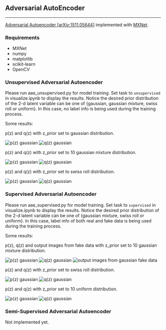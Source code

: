 ## Adversarial AutoEncoder
----------------------------

[Adversarial Autoencoder [arXiv:1511.05644]](http://arxiv.org/abs/1511.05644) implemented with [MXNet](https://github.com/dmlc/mxnet).

### Requirements
* MXNet
* numpy
* matplotlib
* scikit-learn
* OpenCV

### Unsupervised Adversarial Autoencoder
Please run aae\_unsupervised.py for model training. Set task to `unsupervised` in visualize.ipynb to display the results. Notice the desired prior distribution of the 2-d latent variable can be one of {gaussian, gaussian mixture, swiss roll or uniform}. In this case, no label info is being used during the training process.

Some results:

p(z) and q(z) with z_prior set to gaussian distribution.

![p(z) gaussian](http://closure11.com/images/post/2016/10/gaussian_unsupervised_pz.png)
![q(z) gaussian](http://closure11.com/images/post/2016/10/gaussian_unsupervised_qz.png)

p(z) and q(z) with z_prior set to 10 gaussian mixture distribution.

![p(z) gaussian](http://closure11.com/images/post/2016/10/gaussian_mixture_unsupervised_pz.png)
![q(z) gaussian](http://closure11.com/images/post/2016/10/gaussian_mixture_unsupervised_qz.png)

p(z) and q(z) with z_prior set to swiss roll distribution.

![p(z) gaussian](http://closure11.com/images/post/2016/10/swiss_roll_unsupervised_pz.png)
![q(z) gaussian](http://closure11.com/images/post/2016/10/swiss_roll_unsupervised_qz.png)

### Supervised Adversarial Autoencoder
Please run aae\_supervised.py for model training. Set task to `supervised` in visualize.ipynb to display the results. Notice the desired prior distribution of the 2-d latent variable can be one of {gaussian mixture, swiss roll or uniform}. In this case, label info of both real and fake data is being used during the training process.

Some results:

p(z), q(z) and output images from fake data with z_prior set to 10 gaussian mixture distribution.

![p(z) gaussian](http://closure11.com/images/post/2016/10/gaussian_mixture_supervised_pz.png)
![q(z) gaussian](http://closure11.com/images/post/2016/10/gaussian_mixture_supervised_qz.png)
![output images from gaussian fake data](http://closure11.com/images/post/2016/10/gaussian_mixture_supervised_output.png)

p(z) and q(z) with z_prior set to swiss roll distribution.

![p(z) gaussian](http://closure11.com/images/post/2016/10/swiss_roll_supervised_pz.png)
![q(z) gaussian](http://closure11.com/images/post/2016/10/swiss_roll_supervised_qz.png)

p(z) and q(z) with z_prior set to 10 uniform distribution.

![p(z) gaussian](http://closure11.com/images/post/2016/10/uniform_supervised_pz.png)
![q(z) gaussian](http://closure11.com/images/post/2016/10/uniform_supervised_qz.png)


### Semi-Supervised Adversarial Autoencoder
Not implemented yet.
